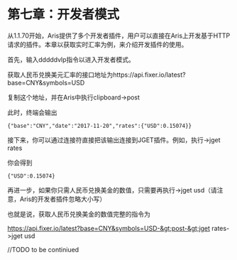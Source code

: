 # **第七章：开发者模式**

从1.1.70开始，Aris提供了多个开发者插件，用户可以直接在Aris上开发基于HTTP请求的插件。本章以获取实时汇率为例，来介绍开发插件的使用。

首先，输入dddddvlp指令以进入开发者模式。

获取人民币兑换美元汇率的接口地址为https://api.fixer.io/latest?base=CNY&symbols=USD

复制这个地址，并在Aris中执行clipboard-&gt;post

此时，终端会输出

```
{"base":"CNY","date":"2017-11-20","rates":{"USD":0.15074}}
```

接下来，你可以通过连接符直接把该输出连接到JGET插件。例如，执行-&gt;jget rates

你会得到

```
{"USD":0.15074}
```

再进一步，如果你只需人民币兑换美金的数值，只需要再执行-&gt;jget usd（请注意，Aris的开发者插件忽略大小写）

也就是说，获取人民币兑换美金的数值完整的指令为

https://api.fixer.io/latest?base=CNY&symbols=USD-&gt;post-&gt;jget rates-&gt;jget usd



//TODO to be continiued

